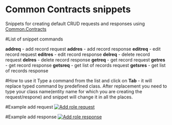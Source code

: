 # Common Contracts snippets
Snippets for creating default CRUD requests and responses using [Common.Contracts](https://github.com/valeev/Common "Common.Contracts") 

#List of snippet commands

**addreq** - add record request
**addres** - add record response
**editreq** - edit record request
**editres** - edit record response
**delreq** - delete record request
**delres** - delete record response
**getreq** - get record request
**getres** - get record response
**getsreq** - get list of records request
**getsres** - get list of records response

#How to use it
Type a command from the list and click on **Tab** - it will replace typed command by predefined class.
After replacement you need to type your class name(entity name for which you are creating the request/respone) and snippet will change it in all the places.

#Example add request
[![Add role request](https://raw.githubusercontent.com/valeev/snippets/images/addRequestExample.gif "Add request")](https://raw.githubusercontent.com/valeev/snippets/images/addRequestExample.gif "Add role request")

#Example add response
[![Add role response](https://raw.githubusercontent.com/valeev/snippets/images/addResponseExample.gif "Add role response")](https://raw.githubusercontent.com/valeev/snippets/images/addResponseExample.gif "Add role response")